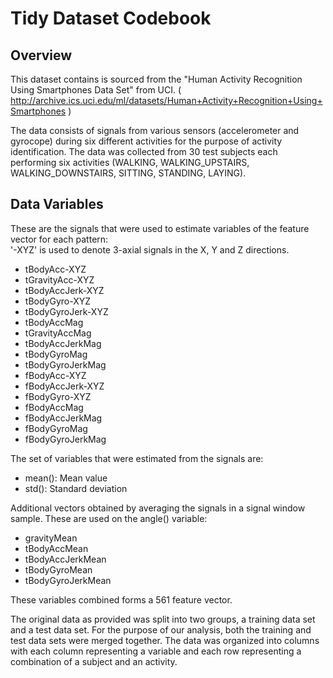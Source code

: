 Tidy Dataset Codebook
=====================

Overview
--------
This dataset contains is sourced from the "Human Activity Recognition Using Smartphones Data Set" from UCI. ( http://archive.ics.uci.edu/ml/datasets/Human+Activity+Recognition+Using+Smartphones )

The data consists of signals from various sensors (accelerometer and gyrocope) during six different activities for the purpose of activity identification. The data was collected from 30 test subjects each performing six activities (WALKING, WALKING_UPSTAIRS, WALKING_DOWNSTAIRS, SITTING, STANDING, LAYING).

Data Variables
--------------
These are the signals that were used to estimate variables of the feature vector for each pattern:  
'-XYZ' is used to denote 3-axial signals in the X, Y and Z directions.

* tBodyAcc-XYZ
* tGravityAcc-XYZ
* tBodyAccJerk-XYZ
* tBodyGyro-XYZ
* tBodyGyroJerk-XYZ
* tBodyAccMag
* tGravityAccMag
* tBodyAccJerkMag
* tBodyGyroMag
* tBodyGyroJerkMag
* fBodyAcc-XYZ
* fBodyAccJerk-XYZ
* fBodyGyro-XYZ
* fBodyAccMag
* fBodyAccJerkMag
* fBodyGyroMag
* fBodyGyroJerkMag


The set of variables that were estimated from the signals are: 

* mean(): Mean value
* std(): Standard deviation

Additional vectors obtained by averaging the signals in a signal window sample. These are used on the angle() variable:

* gravityMean
* tBodyAccMean
* tBodyAccJerkMean
* tBodyGyroMean
* tBodyGyroJerkMean

These variables combined forms a 561 feature vector. 

The original data as provided was split into two groups, a training data set and a test data set. 
For the purpose of our analysis, both the training and test data sets were merged together.
The data was organized into columns with each column representing a variable and each row representing a combination of a subject and an activity. 

